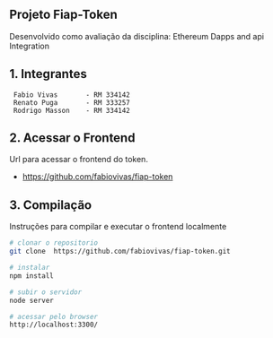 ## Projeto Fiap-Token
Desenvolvido como avaliação da disciplina: Ethereum Dapps and api Integration

## 1. Integrantes
```
 Fabio Vivas       - RM 334142
 Renato Puga       - RM 333257
 Rodrigo Masson    - RM 334142
```

## 2. Acessar o Frontend
Url para acessar o frontend do token.

* https://github.com/fabiovivas/fiap-token

## 3. Compilação
Instruções para compilar e executar o frontend localmente

```bash
# clonar o repositorio
git clone  https://github.com/fabiovivas/fiap-token.git

# instalar
npm install

# subir o servidor
node server

# acessar pelo browser
http://localhost:3300/
```

